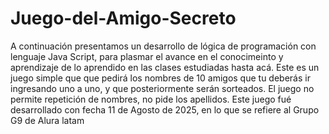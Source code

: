 # Juego-del-Amigo-Secreto
A continuación presentamos un desarrollo de lógica de programación con lenguaje Java Script, para plasmar el avance en el conocimeinto y aprendizaje de lo aprendido en las clases estudiadas hasta acá.
Este es  un juego simple que que pedirá los nombres de 10 amigos que tu deberás ir ingresando uno a uno, y que posteriormente serán sorteados. 
El juego no permite repetición de nombres, no pide los apellidos.
Este juego fué desarrollado con fecha 11 de Agosto de 2025, en lo que se refiere al Grupo G9 de Alura latam
